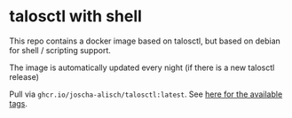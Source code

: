 # talosctl with shell

This repo contains a docker image based on talosctl, but based on debian for shell / scripting support.

The image is automatically updated every night (if there is a new talosctl release)

Pull via `ghcr.io/joscha-alisch/talosctl:latest`. See [here for the available tags](https://github.com/joscha-alisch/talosctl-shell/pkgs/container/talosctl).

